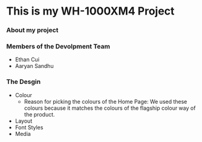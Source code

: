 # This is my WH-1000XM4 Project

### About my project

### Members of the Devolpment Team
- Ethan Cui
- Aaryan Sandhu

### The Desgin
* Colour
  * Reason for picking the colours of the Home Page:
    We used these colours because it matches the colours of the flagship colour way of the product.
* Layout
* Font Styles
* Media

